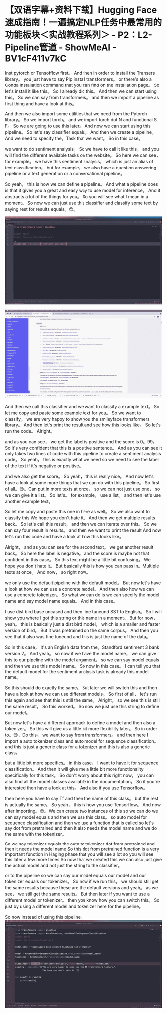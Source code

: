 # 【双语字幕+资料下载】Hugging Face速成指南！一遍搞定NLP任务中最常用的功能板块＜实战教程系列＞ - P2：L2- Pipeline管道 - ShowMeAI - BV1cF411v7kC

Inst pytorch or Tensofflow first。 And then in order to install the Transers library。 you just have to say Pip install transformers。 or there's also a Conda installation command that you can find on the installation page。 So let's install it like this。 So I already did this。 And then we can start using this。 So we can say from transformers。 and then we import a pipeline as first thing and have a look at this。

 And then we also import some utilities that we need from the Pytorch library。 So we import torch。 and we import torch dot N and functional S F。 So we are going to use this later。 And now we can start using this pipeline。 So let's say classifier equals。 And then we create a pipeline。 And we need to specify the。Task that we want。 So in this case。

 we want to do sentiment analysis。 So we have to call it like this。 and you will find the different available tasks on the website。 So here we can see， for example。 we have this sentiment analysis， which is just an alias of text classification。 but for example。 we also have a question answering pipeline or a text generation or a conversational pipeline。

 So yeah， this is how we can define a pipeline。 And what a pipeline does is that it gives you a great and easy way to use model for inference。 And it abstracts a lot of the things for you。 So you will see what I mean in a moment。 So now we can just use this classifier and classify some text by saying rest for results equals。😊。

![](img/d2024fcd457ee0c9f1e1c4d9510eb3b1_1.png)

![](img/d2024fcd457ee0c9f1e1c4d9510eb3b1_2.png)

And then we call this classifier and we want to classify a example text。 So let me copy and paste some example text for you。 So we want to classify。 we are very happy to show you the smileyface transformers library。 And then let's print the result and see how this looks like。 So let's run the code。 Alright。

 and as you can see， we get the label is positive and the score is 0。99。 So it's very confident that this is a positive sentence。 And as you can see it only takes two lines of code with this pipeline to create a sentiment analysis code。 So yeah， this is exactly what we need so we need to see the label of the text if it's negative or positive。

 and we also get the score。 So yeah， this is really nice。 And now let's have a look at some more things that we can do with this pipeline。 So first of all。😊。Can put in more texts at once， so we can not just use one， so we can give it a list。 So let's。 for example， use a list。 and then let's use another example text。

 So let me copy and paste this one in here as well。 So we also want to classify this We hope you don't hate it。 And then we get multiple results back。 So let's call this result。 and then we can iterate over this。 So we can say four result in results。 and then we want to print the result And now let's run this code and have a look at how this looks like。

 Alright， and as you can see for the second text。 we get another result back。 So here the label is negative。 and the score is maybe not that confident in this case。 So this text might be a little bit confusing。 We hope you don't hate it。 But basically this is how you can pass in。Multiple texts at once。 And now， so right now。

 we only use the default pipeline with the default model。 But now let's have a look at how we can use a concrete model。 And then also how we can use a concrete tokenizer。 So what we can do is we can specify the model name and say model name equals。 And in this case。

 I use dist bird base uncased and then fine tuneund SST to English。 So I will show you where I got this string or this name in a moment。 But for now， yeah。 this is basically just a dist bird model， which is a smaller and faster version of bird。 But it was pretrained on the same corpus。 And then you see that it also was fine tuneund and this is just the name of the data。

 So in this case， it's an English data from the。Standford sentiment 3 bank version 2。 And yeah。 so now if we have the model name， we can give this to our pipeline with the model argument。 so we can say model equals and then we use this model name。 So now in this case。 I can tell you that the default model for the sentiment analysis task is already this model name。

 So this should do exactly the same。 But later we will switch this and then have a look at how we can use different models。 So first of all， let's run this again and see that this is still the same。 Alright。 so we see this is still the same result。 So this worked。 So now we just use this string to define our model。

 But now let's have a different approach to define a model and then also a tokenizer。 So this will give us a little bit more flexibility later。 So in order to。😊，Do this。 we want to say from transformers。 and then here I import a auto tokenizer class and auto model for sequence classification。 and this is just a generic class for a tokenizer and this is also a generic class。

 but a little bit more specifics。 in this case， I want to have it for sequence classification。 And then it will give me a little bit more functionality specifically for this task。 So don't worry about this right now， you can also find all the model classes available in the documentation。 So if you're interested then have a look at this。 And also if you use Tensorflow。

 then here you have to say Tf and then the name of this class。 but the rest is actually the same。 So yeah， this is how you use Tensorflow。 And now after importing。😊。We can create two instances of this so we can do we can say model equals and then we use this class。 so auto model for sequence classification and then we use a function that is called so let's say dot from pretrained and then it also needs the model name and we do the same with the tokenizer。

 So we say tokenizer equals the auto to tokenizer dot from pretrained and then it needs the model name So this dot from pretrained function is a very important function in Haging phase that you will see a lot so you will see this later a few more times So now that we created this we can also just give the actual model and not just the string to the classifier。

or to the pipeline so we can say our model equals our model and our tokenizer equals our tokenizer。 So now if we run this， we should still get the same results because these are the default versions and yeah。 as we see， we still get the same results。 But then later if you want to use a different model or tokenizer。 then you know how you can switch this。 So just by using a different model and tokenizer here for the pipeline。

 So now instead of using this pipeline。![](img/d2024fcd457ee0c9f1e1c4d9510eb3b1_4.png)